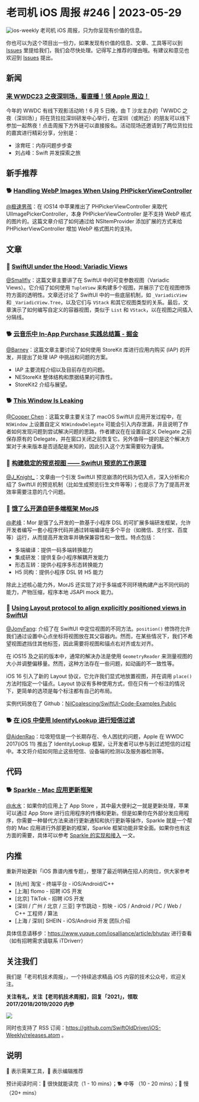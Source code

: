 # 老司机 iOS 周报 #246 | 2023-05-29

![ios-weekly](https://github.com/SwiftOldDriver/iOS-Weekly/blob/master/assets/ios-weekly.png?raw=true)
老司机 iOS 周报，只为你呈现有价值的信息。

你也可以为这个项目出一份力，如果发现有价值的信息、文章、工具等可以到 [Issues](https://github.com/SwiftOldDriver/iOS-Weekly/issues) 里提给我们，我们会尽快处理。记得写上推荐的理由哦。有建议和意见也欢迎到 [Issues](https://github.com/SwiftOldDriver/iOS-Weekly/issues) 提出。

## 新闻

### [来 WWDC23 之夜深圳场，看直播！领 Apple 周边！](https://www.huodongxing.com/go/wwdc23sz)

今年的 WWDC 有线下观影活动哟！6 月 5 日晚，由 T 沙龙主办的「WWDC 之夜（深圳场）」将在货拉拉深圳研发中心举行，在深圳（或附近）的朋友可以线下参加一起熬夜！点击周报下方外链可以直接报名。活动现场还邀请到了两位货拉拉的嘉宾进行精彩分享，分别是：

- 涂育旺：内存问题步步查
- 刘占峰：Swift 并发探索之旅

## 新手推荐

### 🐕 [Handling WebP Images When Using PHPickerViewController](https://swiftsenpai.com/development/webp-phpickerviewcontroller/)

[@极速男孩](https://github.com/ztlyyznf001)：在 iOS14 中苹果推出了 PHPickerViewController 来取代 UIImagePickerController，本身 PHPickerViewController 是不支持 WebP 格式的图片的。这篇文章介绍了如何通过给 NSItemProvider 添加扩展的方式来给 PHPickerViewController 增加 WebP 格式图片的支持。

## 文章

### 🐎 [SwiftUI under the Hood: Variadic Views](https://movingparts.io/variadic-views-in-swiftui)

[@Smallfly](https://github.com/iostalks)：这篇文章主要讲了在 SwiftUI 中的可变参数视图（Variadic Views）。它介绍了如何使用 `TupleView` 来构建多个视图，并展示了它在视图修饰符方面的透明性。文章还讨论了 SwiftUI 中的一些底层机制，如 `_VariadicView` 和 `_VariadicView.Tree`，以及它们与 `VStack` 和其它视图类型的关系。最后，文章演示了如何编写自定义的容器视图，类似于 `List` 和 `VStack`，以在视图之间插入分隔线。

### 🐕 [云音乐中 In-App Purchase 实践总结篇 - 掘金](https://juejin.cn/post/7233948883045941303)

[@Barney](https://github.com/BarneyZhaoooo)：这篇文章主要讨论了如何使用 StoreKit 库进行应用内购买 (IAP) 的开发，并提出了处理 IAP 中挑战和问题的方案。

- IAP 主要流程介绍以及目前存在的问题。
- NEStoreKit 整体结构和票据结果的可靠性。
- StoreKit2 介绍与展望。

### 🐕 [This Window Is Leaking](https://byla.lt/posts/this-window-is-leaking/)

[@Cooper Chen](https://github.com/cjlcooper)：这篇文章主要关注了 macOS SwiftUI 应用开发过程中，在 `NSWindow` 上设置自定义 `NSWindowDelegate` 可能会引入内存泄漏，并且说明了作者如何发现问题到尝试解决问题的思路，作者建议在在设置自定义 Delegate 之前保存原有的 Delegate，并在窗口关闭之前恢复它。另外值得一提的是这个解决方案对于未来版本是否适配是未知的，因此引入这个方案需要较为谨慎。

### 🐎 [构建稳定的预览视图 —— SwiftUI 预览的工作原理](https://juejin.cn/post/7236009910147596343)

[@J_Knight_](https://github.com/knightsj)：文章由一个引发 SwiftUI 预览崩溃的代码为切入点，深入分析和介绍了 SwiftUI 的预览机制（比如生成预览衍生文件等等）；也提示了为了提高开发效率需要注意的几个问题。

### 🐎 [饿了么开源自研多端框架 MorJS](https://mp.weixin.qq.com/s/XE6l7pMuj_0Vt9BWQG1XrQ)

[@老峰](https://github.com/eleme/morjs)：Mor 是饿了么开发的一款基于小程序 DSL 的可扩展多端研发框架，允许开发者编写一套小程序代码并通过转端编译在多个平台（如微信、支付宝、百度等）运行，从而提高开发效率并确保兼容性和一致性。特点包括：

- 多端编译：提供一码多端转换能力
- 集成研发：提供复杂小程序解耦开发能力
- 形态互转：提供小程序多形态转换能力
- H5 同构：提供小程序 DSL 转 H5 能力

除此上述核心能力外，MorJS 还实现了对于多端或不同环境构建产出不同代码的能力，产物压缩，程序本地 JSAPI mock 能力。

### 🐎 [Using Layout protocol to align explicitly positioned views in SwiftUI](https://nilcoalescing.com/blog/AnchoredPositionInSwiftUI/)

[@JonyFang](https://github.com/jonyfang): 介绍了在 SwiftUI 中定位视图的不同方法。`position()` 修饰符允许我们通过设置中心点坐标将视图放在其父容器内。然而，在某些情况下，我们不希望视图遮挡住其他标签，因此需要将视图和锚点右对齐或左对齐。

在 iOS15 及之前的版本中，通常的解决办法是使用 `GeometryReader` 来测量视图的大小并调整偏移量。然而，这种方法存在一些问题，如动画的不一致性等。

iOS 16 引入了新的 Layout 协议，它允许我们显式地放置视图，并在调用 `place()` 方法时指定一个锚点。Layout 协议有多种使用方式，但在只有一个标注的情况下，更简单的选项是每个标注都有自己的布局。

实例代码放在了 Github：[NilCoalescing/SwiftUI-Code-Examples
Public](https://github.com/NilCoalescing/SwiftUI-Code-Examples/blob/main/AnchoredPosition-Layout/AnchoredPosition.swift)

### 🐕 [在 iOS 中使用 IdentifyLookup 进行短信过滤](https://juejin.cn/post/7237697495109845052#heading-5)

[@AidenRao](https://weibo.com/AidenRao)：垃圾短信是一个长期存在、令人困扰的问题，Apple 在 WWDC 2017(iOS 11) 推出了 IdentityLookup 框架，让开发者可以参与到过滤短信的过程中。本文将介绍如何阻止这些短信、设备端的检测以及服务器检测等。

## 代码

### 🐕 [Sparkle - Mac 应用更新框架](https://github.com/sparkle-project/Sparkle)

[@水水](https://www.xuyanlan.com/)：如果你的应用上了 App Store ，其中最大便利之一就是更新处理，苹果可以通过 App Store 进行应用程序的传播和更新。但是如果你在外部分发应用程序，你需要一种替代方法来进行更新通知和执行更新等操作，Sparkle 就是一个帮你的 Mac 应用进行外部更新的框架，Sparkle 框架功能非常全面。如果你也有这方面的需要，具体可以参考 [Sparkle 的实现和接入](https://troz.net/post/2023/sparkle/?utm_campaign=iOS%2BDev%2BWeekly&utm_medium=web&utm_source=iOS%2BDev%2BWeekly%2BIssue%2B606) 一文。

## 内推

重新开始更新「iOS 靠谱内推专题」，整理了最近明确在招人的岗位，供大家参考

- [杭州] 淘宝 - 终端平台 - iOS/Android/C++
- [上海] flomo - 招聘 iOS 开发
- [北京] TikTok - 招聘 iOS 开发
- [深圳 / 广州 / 北京 / 三亚] 字节跳动 - 剪映 - iOS / Android / PC / Web / C++ 工程师 / 算法
- [上海 / 深圳] SHEIN - iOS/Android 开发 团队介绍

具体信息请移步：<https://www.yuque.com/iosalliance/article/bhutav> 进行查看（如有招聘需求请联系 iTDriverr）

## 关注我们

我们是「老司机技术周报」，一个持续追求精品 iOS 内容的技术公众号，欢迎关注。

**关注有礼，关注【老司机技术周报】，回复「2021」，领取 2017/2018/2019/2020 内参**

![](https://github.com/SwiftOldDriver/iOS-Weekly/blob/master/assets/qrcode_for_wechat.jpg?raw=true)

同时也支持了 RSS 订阅：<https://github.com/SwiftOldDriver/iOS-Weekly/releases.atom> 。

## 说明

🚧 表示需某工具，🌟 表示编辑推荐

预计阅读时间：🐎 很快就能读完（1 - 10 mins）；🐕 中等 （10 - 20 mins）；🐢 慢（20+ mins）
